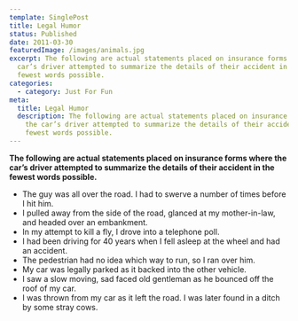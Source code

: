 ```yaml
---
template: SinglePost
title: Legal Humor
status: Published
date: 2011-03-30
featuredImage: /images/animals.jpg
excerpt: The following are actual statements placed on insurance forms where the
  car’s driver attempted to summarize the details of their accident in the
  fewest words possible.
categories:
  - category: Just For Fun
meta:
  title: Legal Humor
  description: The following are actual statements placed on insurance forms where
    the car’s driver attempted to summarize the details of their accident in the
    fewest words possible.
---
```

<!--StartFragment-->

**The following are actual statements placed on insurance forms where the car’s driver attempted to summarize the details of their accident in the fewest words possible.**

* The guy was all over the road. I had to swerve a number of times before I hit him.
* I pulled away from the side of the road, glanced at my mother-in-law, and headed over an embankment.
* In my attempt to kill a fly, I drove into a telephone poll.
* I had been driving for 40 years when I fell asleep at the wheel and had an accident.
* The pedestrian had no idea which way to run, so I ran over him.
* My car was legally parked as it backed into the other vehicle.
* I saw a slow moving, sad faced old gentleman as he bounced off the roof of my car.
* I was thrown from my car as it left the road. I was later found in a ditch by some stray cows.

<!--EndFragment-->